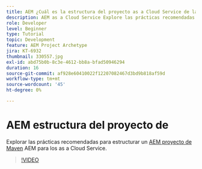 ```yaml
---
title: AEM ¿Cuál es la estructura del proyecto as a Cloud Service de la?
description: AEM as a Cloud Service Explore las prácticas recomendadas para estructurar un proyecto de Maven para su.
role: Developer
level: Beginner
type: Tutorial
topic: Development
feature: AEM Project Archetype
jira: KT-6932
thumbnail: 330557.jpg
exl-id: abd75b0b-8c3e-4612-bb8a-bfad50946294
duration: 16
source-git-commit: af928e60410022f12207082467d3bd9b818af59d
workflow-type: tm+mt
source-wordcount: '45'
ht-degree: 0%

---
```


# AEM estructura del proyecto de

Explorar las prácticas recomendadas para estructurar un [AEM proyecto de Maven](https://experienceleague.adobe.com/docs/experience-manager-cloud-service/implementing/developing/aem-project-content-package-structure.html#developing) AEM para los as a Cloud Service.

>[!VIDEO](https://video.tv.adobe.com/v/330557?quality=12&learn=on)
